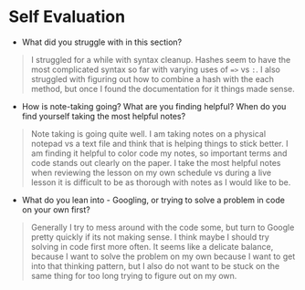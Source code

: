 # Self Evaluation

- What did you struggle with in this section?
> I struggled for a while with syntax cleanup. Hashes seem to have the most complicated syntax so far with varying uses of ``=>`` vs `:`.
I also struggled with figuring out how to combine a hash with the each method, but once I found the documentation for it things made sense.

- How is note-taking going? What are you finding helpful? When do you find yourself taking the most helpful notes?
>  Note taking is going quite well. I am taking notes on a physical notepad vs a text file and think that is helping things to stick better. I am finding it helpful to color code my notes, so important terms and code stands out clearly on the paper. I take the most helpful notes when reviewing the lesson on my own schedule vs during a live lesson it is difficult to be as thorough with notes as I would like to be.

- What do you lean into - Googling, or trying to solve a problem in code on your own first?
> Generally I try to mess around with the code some, but turn to Google pretty quickly if its not making sense. I think maybe I should try solving in code first more often. It seems like a delicate balance, because I want to solve the problem on my own because I want to get into that thinking pattern, but I also do not want to be stuck on the same thing for too long trying to figure out on my own.

